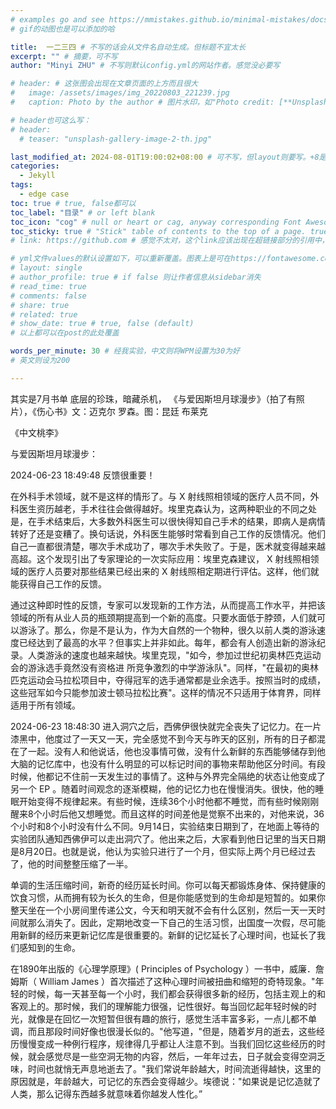 ```yaml
---
# examples go and see https://mmistakes.github.io/minimal-mistakes/docs/quick-start-guide/
# gif的动图也是可以添加的哈

title:  一二三四 # 不写的话会从文件名自动生成。但标题不宜太长
excerpt: "" # 摘要，可不写
author: "Minyi ZHU" # 不写则默认config.yml的网站作者。感觉没必要写

# header: # 这张图会出现在文章页面的上方而且很大
#   image: /assets/images/img_20220803_221239.jpg
#   caption: Photo by the author # 图片水印，如"Photo credit: [**Unsplash**](https://unsplash.com)"

# header也可这么写：
# header:
  # teaser: "unsplash-gallery-image-2-th.jpg"

last_modified_at: 2024-08-01T19:00:02+08:00 # 可不写，但layout则要写。+8是东八区
categories: 
  - Jekyll
tags:
  - edge case
toc: true # true, false都可以
toc_label: "目录" # or left blank
toc_icon: "cog" # null or heart or cag, anyway corresponding Font Awesome icon name (without fa prefix)
toc_sticky: true # "Stick" table of contents to the top of a page. true: toc floats. false: toc fixed
# link: https://github.com # 感觉不太对，这个link应该出现在超链接部分的引用中，但是试验后发现会变成文章标题的url，所以注释掉了

# yml文件values的默认设置如下，可以重新覆盖。图表上是可在https://fontawesome.com/start找
# layout: single
# author_profile: true # if false 则让作者信息从sidebar消失
# read_time: true
# comments: false
# share: true
# related: true
# show_date: true # true, false (default) 
# 以上都可以在post的此处覆盖

words_per_minute: 30 # 经我实验，中文则将WPM设置为30为好
# 英文则设为200

---
```

其实是7月书单
底层的珍珠，暗藏杀机，
《与爱因斯坦月球漫步》（拍了有照片），《伤心书》文：迈克尔 罗森。图：昆廷 布莱克

《中文桃李》


与爱因斯坦月球漫步：

2024-06-23 18:49:48
反馈很重要！

在外科手术领域，就不是这样的情形了。与 X 射线照相领域的医疗人员不同，外科医生资历越老，手术往往会做得越好。埃里克森认为，这两种职业的不同之处是，在手术结束后，大多数外科医生可以很快得知自己手术的结果，即病人是病情转好了还是变糟了。换句话说，外科医生能够时常看到自己工作的反馈情况。他们自己一直都很清楚，哪次手术成功了，哪次手术失败了。于是，医术就变得越来越高超。这个发现引出了专家理论的一次实际应用：埃里克森建议， X 射线照相领域的医疗人员要对那些结果已经出来的 X 射线照相定期进行评估。这样，他们就能获得自己工作的反馈。

通过这种即时性的反馈，专家可以发现新的工作方法，从而提高工作水平，并把该领域的所有从业人员的瓶颈期提高到一个新的高度。只要水面低于脖颈，人们就可以游泳了。那么，你是不是认为，作为大自然的一个物种，很久以前人类的游泳速度已经达到了最高的水平？但事实上并非如此。每年，都会有人创造出新的游泳纪录。人类游泳的速度也越来越快。埃里克现，"如今，参加过世纪初奥林匹克运动会的游泳选手竟然没有资格进 所竞争激烈的中学游泳队"。同样，"在最初的奥林匹克运动会马拉松项目中，夺得冠军的选手通常都是业余选手。按照当时的成绩，这些冠军如今只能参加波士顿马拉松比赛"。这样的情况不只适用于体育界，同样适用于所有领域。

2024-06-23 18:48:30
进入洞穴之后，西佛伊很快就完全丧失了记忆力。在一片漆黑中，他度过了一天又一天，完全感觉不到今天与昨天的区别，所有的日子都混在了一起。没有人和他说话，他也没事情可做，没有什么新鲜的东西能够储存到他大脑的记忆库中，也没有什么明显的可以标记时间的事物来帮助他区分时间。有段时候，他都记不住前一天发生过的事情了。这种与外界完全隔绝的状态让他变成了另一个 EP 。随着时间观念的逐渐模糊，他的记忆力也在慢慢消失。很快，他的睡眠开始变得不规律起来。有些时候，连续36个小时他都不睡觉，而有些时候刚刚醒来8个小时后他又想睡觉。而且这样的时间差他是觉察不出来的，对他来说，36个小时和8个小时没有什么不同。9月14日，实验结束日期到了，在地面上等待的实验团队通知西佛伊可以走出洞穴了。他出来之后，大家看到他日记里的当天日期是8月20日。也就是说，他认为实验只进行了一个月，但实际上两个月已经过去了，他的时间整整压缩了一半。

单调的生活压缩时间，新奇的经历延长时间。你可以每天都锻炼身体、保持健康的饮食习惯，从而拥有较为长久的生命，但是你能感觉到的生命却是短暂的。如果你整天坐在一个小房间里传递公文，今天和明天就不会有什么区别，然后一天一天时间就那么消失了。因此，定期地改变一下自己的生活习惯，出国度一次假，尽可能用新鲜的经历来更新记忆库是很重要的。新鲜的记忆延长了心理时间，也延长了我们感知到的生命。

在1890年出版的《心理学原理》( Principles of Psychology ）一书中，威廉．詹姆斯（ William James ）首次描述了这种心理时间被扭曲和缩短的奇特现象。"年轻的时候，每一天甚至每一个小时，我们都会获得很多新的经历，包括主观上的和客观上的。那时候，我们的理解能力很强，记性很好。每当回忆起年轻时候的时光，就像是在回忆一次短暂但很有趣的旅行，感觉生活丰富多彩，一点儿都不单调，而且那段时间好像也很漫长似的。"他写道，"但是，随着岁月的逝去，这些经历慢慢变成一种例行程序，规律得几乎都让人注意不到。当我们回忆这些经历的时候，就会感觉尽是一些空洞无物的内容，然后，一年年过去，日子就会变得空洞乏味，时间也就悄无声息地逝去了。"我们常说年龄越大，时间流逝得越快，这里的原因就是，年龄越大，可记忆的东西会变得越少。埃德说："如果说是记忆造就了人类，那么记得东西越多就意味着你越发人性化。”